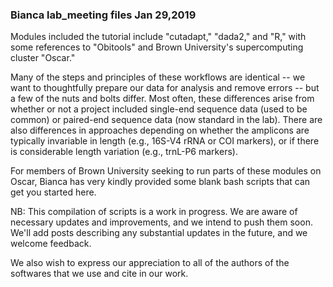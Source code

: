 ### Bianca lab_meeting files Jan 29,2019 

Modules included the tutorial include "cutadapt," "dada2," and "R," with some references to "Obitools" and Brown University's  supercomputing cluster "Oscar."

Many of the steps and principles of these workflows are identical -- we want to thoughtfully prepare our data for analysis and remove errors -- but a few of the nuts and bolts differ. Most often, these differences arise from whether or not a project included single-end sequence data (used to be common) or paired-end sequence data (now standard in the lab). There are also differences in approaches depending on whether the amplicons are typically invariable in length (e.g., 16S-V4 rRNA or COI markers), or if there is considerable length variation (e.g., trnL-P6 markers). 

For members of Brown University seeking to run parts of these modules on Oscar, Bianca has very kindly provided some blank bash scripts that can get you started here.

NB: This compilation of scripts is a work in progress. We are aware of necessary updates and improvements, and we intend to push them soon. We'll add posts describing any substantial updates in the future, and we welcome feedback.

We also wish to express our appreciation to all of the authors of the softwares that we use and cite in our work.
